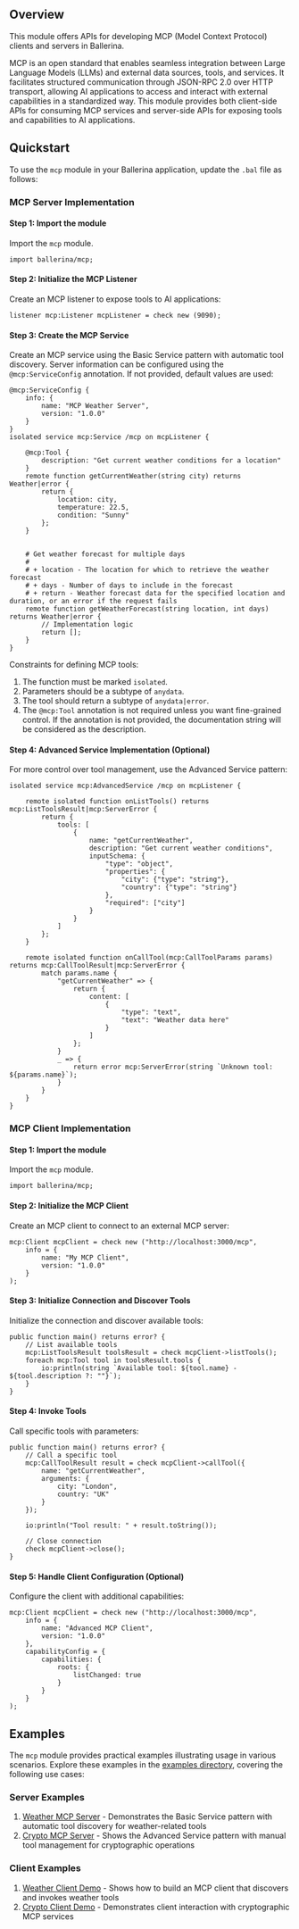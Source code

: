 ## Overview

This module offers APIs for developing MCP (Model Context Protocol) clients and servers in Ballerina.

MCP is an open standard that enables seamless integration between Large Language Models (LLMs) and external data sources, tools, and services. It facilitates structured communication through JSON-RPC 2.0 over HTTP transport, allowing AI applications to access and interact with external capabilities in a standardized way. This module provides both client-side APIs for consuming MCP services and server-side APIs for exposing tools and capabilities to AI applications.

## Quickstart

To use the `mcp` module in your Ballerina application, update the `.bal` file as follows:

### MCP Server Implementation

#### Step 1: Import the module

Import the `mcp` module.

```ballerina
import ballerina/mcp;
```

#### Step 2: Initialize the MCP Listener

Create an MCP listener to expose tools to AI applications:

```ballerina
listener mcp:Listener mcpListener = check new (9090);
```

#### Step 3: Create the MCP Service

Create an MCP service using the Basic Service pattern with automatic tool discovery. Server information can be configured using the `@mcp:ServiceConfig` annotation. If not provided, default values are used:

```ballerina
@mcp:ServiceConfig {
    info: {
        name: "MCP Weather Server",
        version: "1.0.0"
    }
}
isolated service mcp:Service /mcp on mcpListener {
    
    @mcp:Tool {
        description: "Get current weather conditions for a location"
    }
    remote function getCurrentWeather(string city) returns Weather|error {
        return {
            location: city,
            temperature: 22.5,
            condition: "Sunny"
        };
    }
    
    
    # Get weather forecast for multiple days
    #
    # + location - The location for which to retrieve the weather forecast
    # + days - Number of days to include in the forecast
    # + return - Weather forecast data for the specified location and duration, or an error if the request fails
    remote function getWeatherForecast(string location, int days) returns Weather|error {
        // Implementation logic
        return [];
    }
}
```

Constraints for defining MCP tools:

1. The function must be marked `isolated`.
2. Parameters should be a subtype of `anydata`.
3. The tool should return a subtype of `anydata|error`.
4. The `@mcp:Tool` annotation is not required unless you want fine-grained control. If the annotation is not provided, the documentation string will be considered as the description.

#### Step 4: Advanced Service Implementation (Optional)

For more control over tool management, use the Advanced Service pattern:

```ballerina
isolated service mcp:AdvancedService /mcp on mcpListener {
    
    remote isolated function onListTools() returns mcp:ListToolsResult|mcp:ServerError {
        return {
            tools: [
                {
                    name: "getCurrentWeather",
                    description: "Get current weather conditions",
                    inputSchema: {
                        "type": "object",
                        "properties": {
                            "city": {"type": "string"},
                            "country": {"type": "string"}
                        },
                        "required": ["city"]
                    }
                }
            ]
        };
    }
    
    remote isolated function onCallTool(mcp:CallToolParams params) returns mcp:CallToolResult|mcp:ServerError {
        match params.name {
            "getCurrentWeather" => {
                return {
                    content: [
                        {
                            "type": "text",
                            "text": "Weather data here"
                        }
                    ]
                };
            }
            _ => {
                return error mcp:ServerError(string `Unknown tool: ${params.name}`);
            }
        }
    }
}
```

### MCP Client Implementation

#### Step 1: Import the module

Import the `mcp` module.

```ballerina
import ballerina/mcp;
```

#### Step 2: Initialize the MCP Client

Create an MCP client to connect to an external MCP server:

```ballerina
mcp:Client mcpClient = check new ("http://localhost:3000/mcp",
    info = {
        name: "My MCP Client",
        version: "1.0.0"
    }
);
```

#### Step 3: Initialize Connection and Discover Tools

Initialize the connection and discover available tools:

```ballerina
public function main() returns error? {
    // List available tools
    mcp:ListToolsResult toolsResult = check mcpClient->listTools();
    foreach mcp:Tool tool in toolsResult.tools {
        io:println(string `Available tool: ${tool.name} - ${tool.description ?: ""}`);
    }
}
```

#### Step 4: Invoke Tools

Call specific tools with parameters:

```ballerina
public function main() returns error? {
    // Call a specific tool
    mcp:CallToolResult result = check mcpClient->callTool({
        name: "getCurrentWeather",
        arguments: {
            city: "London",
            country: "UK"
        }
    });
    
    io:println("Tool result: " + result.toString());
    
    // Close connection
    check mcpClient->close();
}
```

#### Step 5: Handle Client Configuration (Optional)

Configure the client with additional capabilities:

```ballerina
mcp:Client mcpClient = check new ("http://localhost:3000/mcp",
    info = {
        name: "Advanced MCP Client",
        version: "1.0.0"
    },
    capabilityConfig = {
        capabilities: {
            roots: {
                listChanged: true
            }
        }
    }
);
```

## Examples

The `mcp` module provides practical examples illustrating usage in various scenarios. Explore these examples in the [examples directory](https://github.com/ballerina-platform/module-ballerina-mcp/tree/main/examples/), covering the following use cases:

### Server Examples
1. [Weather MCP Server](https://github.com/ballerina-platform/module-ballerina-mcp/tree/main/examples/servers/mcp-weather-server) - Demonstrates the Basic Service pattern with automatic tool discovery for weather-related tools
2. [Crypto MCP Server](https://github.com/ballerina-platform/module-ballerina-mcp/tree/main/examples/servers/mcp-crypto-server) - Shows the Advanced Service pattern with manual tool management for cryptographic operations

### Client Examples
1. [Weather Client Demo](https://github.com/ballerina-platform/module-ballerina-mcp/tree/main/examples/clients/mcp-weather-client-demo) - Shows how to build an MCP client that discovers and invokes weather tools
2. [Crypto Client Demo](https://github.com/ballerina-platform/module-ballerina-mcp/tree/main/examples/clients/mcp-crypto-client-demo) - Demonstrates client interaction with cryptographic MCP services
